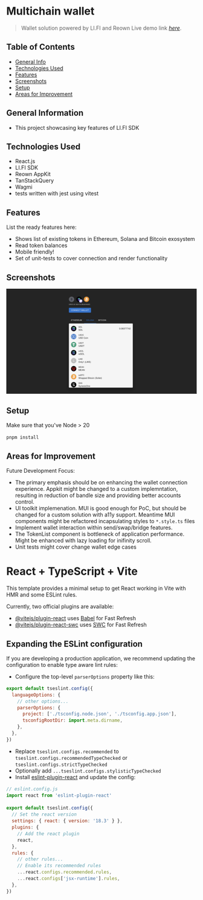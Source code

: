 # Multichain wallet
> Wallet solution powered by LI.FI and Reown
> Live demo link [_here_](https://multichain-wallet-cyan.vercel.app/).

## Table of Contents
* [General Info](#general-information)
* [Technologies Used](#technologies-used)
* [Features](#features)
* [Screenshots](#screenshots)
* [Setup](#setup)
* [Areas for Improvement](#areas-for-improvement)


## General Information
- This project showcasing key features of LI.FI SDK


## Technologies Used
- React.js
- LI.FI SDK
- Reown AppKit
- TanStackQuery
- Wagmi
- tests written with jest using vitest


## Features
List the ready features here:
- Shows list of existing tokens in Ethereum, Solana and Bitcoin exosystem
- Read token balances
- Mobile friendly!
- Set of unit-tests to cover connection and render functionality


## Screenshots
![Example screenshot](./preview.png)


## Setup
Make sure that you've Node > 20

`pnpm install`

## Areas for Improvement

Future Development Focus:
- The primary emphasis should be on enhancing the wallet connection experience. Appkit might be changed to a custom implemntation, resulting in reduction of bandle size and providing better accounts control.
- UI toolkit implemenation. MUI is good enough for PoC, but should be changed for a custom solution with a11y support. Meantime MUI components might be refactored incapsulating styles to `*.style.ts` files
- Implement wallet interaction within send/swap/bridge features.
- The TokenList component is bottleneck of application performance. Might be enhanced with lazy loading for inifinity scroll.
- Unit tests might cover change wallet edge cases

# React + TypeScript + Vite

This template provides a minimal setup to get React working in Vite with HMR and some ESLint rules.

Currently, two official plugins are available:

- [@vitejs/plugin-react](https://github.com/vitejs/vite-plugin-react/blob/main/packages/plugin-react/README.md) uses [Babel](https://babeljs.io/) for Fast Refresh
- [@vitejs/plugin-react-swc](https://github.com/vitejs/vite-plugin-react-swc) uses [SWC](https://swc.rs/) for Fast Refresh

## Expanding the ESLint configuration

If you are developing a production application, we recommend updating the configuration to enable type aware lint rules:

- Configure the top-level `parserOptions` property like this:

```js
export default tseslint.config({
  languageOptions: {
    // other options...
    parserOptions: {
      project: ['./tsconfig.node.json', './tsconfig.app.json'],
      tsconfigRootDir: import.meta.dirname,
    },
  },
})
```

- Replace `tseslint.configs.recommended` to `tseslint.configs.recommendedTypeChecked` or `tseslint.configs.strictTypeChecked`
- Optionally add `...tseslint.configs.stylisticTypeChecked`
- Install [eslint-plugin-react](https://github.com/jsx-eslint/eslint-plugin-react) and update the config:

```js
// eslint.config.js
import react from 'eslint-plugin-react'

export default tseslint.config({
  // Set the react version
  settings: { react: { version: '18.3' } },
  plugins: {
    // Add the react plugin
    react,
  },
  rules: {
    // other rules...
    // Enable its recommended rules
    ...react.configs.recommended.rules,
    ...react.configs['jsx-runtime'].rules,
  },
})
```
